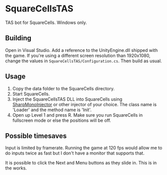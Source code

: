 # SquareCellsTAS
TAS bot for SquareCells. Windows only.

## Building
Open in Visual Studio. Add a reference to the UnityEngine.dll shipped with the game. If you're using a different screen resolution than 1920x1080, change the values in `SquareCellsTAS/Configuration.cs`. Then build as usual.

## Usage
1. Copy the data folder to the SquareCells directory.
1. Start SquareCells.
1. Inject the SquareCellsTAS DLL into SquareCells using [SharpMonoInjector](https://github.com/warbler/SharpMonoInjector) or other injector of your choice. The class name is 'Loader' and the method name is 'Init'.
1. Open up Level 1 and press R. Make sure you run SquareCells in fullscreen mode or else the positions will be off.

## Possible timesaves
Input is limited by framerate. Running the game at 120 fps would allow me to do inputs twice as fast but I don't have a monitor that supports that.

It is possible to click the Next and Menu buttons as they slide in. This is in the works.
